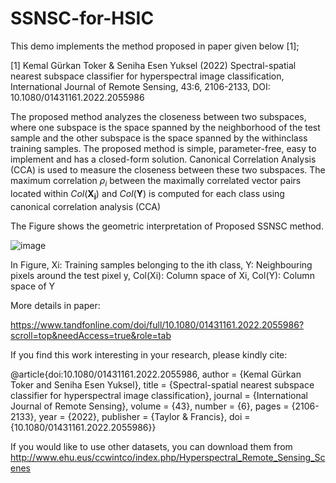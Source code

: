 # SSNSC-for-HSIC

This demo implements the method proposed in paper given below  [1];

[1] Kemal Gürkan Toker & Seniha Esen Yuksel (2022) Spectral-spatial nearest subspace classifier for hyperspectral image classification,
International Journal of Remote Sensing, 43:6, 2106-2133, DOI: 10.1080/01431161.2022.2055986

The proposed method analyzes the closeness between two subspaces, where one subspace is the space spanned 
by the neighborhood of the test sample and the other subspace is the space spanned by the withinclass training samples. 
The proposed method is simple, parameter-free, easy to implement and has a closed-form solution. Canonical Correlation Analysis
(CCA) is used to measure the closeness between these two subspaces.  The maximum correlation $\rho_i$ between the maximally correlated 
vector pairs located within $Col(\mathbf{X_i})$ and $Col(\mathbf{Y})$
 is computed for each class using canonical correlation analysis (CCA)

The Figure shows the geometric interpretation of Proposed SSNSC method. 

![image](https://github.com/kgtoker/SSNSC-for-HSIC/assets/57569368/44091ff8-25d2-4bb6-a829-ca0980aa0aa5)

In Figure, 
Xi: Training samples belonging to the ith class, 
Y: Neighbouring pixels around the test pixel y,
Col(Xi): Column space of Xi,
Col(Y): Column space of Y

More details in paper:

https://www.tandfonline.com/doi/full/10.1080/01431161.2022.2055986?scroll=top&needAccess=true&role=tab

If you find this work interesting in your research, please kindly cite:

@article{doi:10.1080/01431161.2022.2055986,
author = {Kemal Gürkan Toker and Seniha Esen Yuksel},
title = {Spectral-spatial nearest subspace classifier for hyperspectral image classification},
journal = {International Journal of Remote Sensing},
volume = {43},
number = {6},
pages = {2106-2133},
year  = {2022},
publisher = {Taylor & Francis},
doi = {10.1080/01431161.2022.2055986}}

If you would like to use other datasets, you can download them from 
http://www.ehu.eus/ccwintco/index.php/Hyperspectral_Remote_Sensing_Scenes

